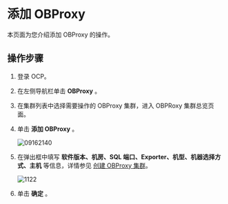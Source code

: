 添加 OBProxy 
===============================

本页面为您介绍添加 OBProxy 的操作。

操作步骤 
-------------------------

1. 登录 OCP。

   

2. 在左侧导航栏单击 **OBProxy** 。

   

3. 在集群列表中选择需要操作的 OBProxy 集群，进入 OBPRoxy 集群总览页面。

   

4. 单击 **添加 OBProxy** 。

   ![09162140](https://help-static-aliyun-doc.aliyuncs.com/assets/img/zh-CN/6263922361/p327468.png)
   

5. 在弹出框中填写 **软件版本、机房、SQL 端口、Exporter、机型、机器选择方式、主机** 等信息，详情参见 [创建 OBProxy 集群](/zh-CN/3.ob-cloud-platform/8.obproxy-management/1.create-an-obproxy-cluster.md)。

   ![1122](https://help-static-aliyun-doc.aliyuncs.com/assets/img/zh-CN/4395987361/p355960.png)
   

6. 单击 **确定** 。

   



